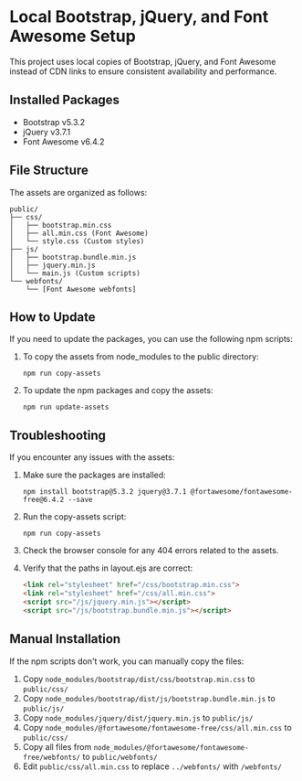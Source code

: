 # Local Bootstrap, jQuery, and Font Awesome Setup

This project uses local copies of Bootstrap, jQuery, and Font Awesome instead of CDN links to ensure consistent availability and performance.

## Installed Packages

- Bootstrap v5.3.2
- jQuery v3.7.1
- Font Awesome v6.4.2

## File Structure

The assets are organized as follows:

```
public/
├── css/
│   ├── bootstrap.min.css
│   ├── all.min.css (Font Awesome)
│   └── style.css (Custom styles)
├── js/
│   ├── bootstrap.bundle.min.js
│   ├── jquery.min.js
│   └── main.js (Custom scripts)
└── webfonts/
    └── [Font Awesome webfonts]
```

## How to Update

If you need to update the packages, you can use the following npm scripts:

1. To copy the assets from node_modules to the public directory:
   ```
   npm run copy-assets
   ```

2. To update the npm packages and copy the assets:
   ```
   npm run update-assets
   ```

## Troubleshooting

If you encounter any issues with the assets:

1. Make sure the packages are installed:
   ```
   npm install bootstrap@5.3.2 jquery@3.7.1 @fortawesome/fontawesome-free@6.4.2 --save
   ```

2. Run the copy-assets script:
   ```
   npm run copy-assets
   ```

3. Check the browser console for any 404 errors related to the assets.

4. Verify that the paths in layout.ejs are correct:
   ```html
   <link rel="stylesheet" href="/css/bootstrap.min.css">
   <link rel="stylesheet" href="/css/all.min.css">
   <script src="/js/jquery.min.js"></script>
   <script src="/js/bootstrap.bundle.min.js"></script>
   ```

## Manual Installation

If the npm scripts don't work, you can manually copy the files:

1. Copy `node_modules/bootstrap/dist/css/bootstrap.min.css` to `public/css/`
2. Copy `node_modules/bootstrap/dist/js/bootstrap.bundle.min.js` to `public/js/`
3. Copy `node_modules/jquery/dist/jquery.min.js` to `public/js/`
4. Copy `node_modules/@fortawesome/fontawesome-free/css/all.min.css` to `public/css/`
5. Copy all files from `node_modules/@fortawesome/fontawesome-free/webfonts/` to `public/webfonts/`
6. Edit `public/css/all.min.css` to replace `../webfonts/` with `/webfonts/` 